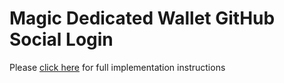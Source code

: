 # Magic Dedicated Wallet GitHub Social Login

Please [click here](https://magic.link/docs/authentication/features/social-logins/social-providers/github) for full implementation instructions
